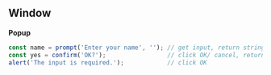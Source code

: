 ## Window

**Popup**
```javascript
const name = prompt('Enter your name', ''); // get input, return string
const yes = confirm('OK?');                 // click OK/ cancel, return Boolean
alert('The input is required.');            // click OK
```
